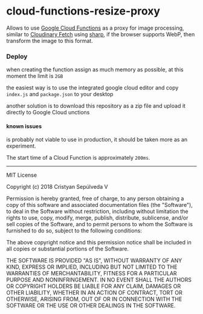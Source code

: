 # cloud-functions-resize-proxy

Allows to use [Google Cloud Functions](https://cloud.google.com/functions/) as a proxy for image processing, similar to [Cloudinary Fetch](https://cloudinary.com/documentation/fetch_remote_images) using [sharp](https://github.com/lovell/sharp), if the browser supports WebP, then transform the image to this format.

### Deploy

when creating the function assign as much memory as possible, at this
moment the limit is `2GB`

the easiest way is to use the integrated google cloud editor and copy
`index.js` and `package.json` to your desktop

another solution is to download this repository as a zip file and upload
it directly to Google Cloud unctions


#### known issues
is probably not viable to use in production, it should be taken more as
an experiment.

The start time of a Cloud Function is approximately `200ms`.


----
MIT License

Copyright (c) 2018 Cristyan Sepúlveda V

Permission is hereby granted, free of charge, to any person obtaining a copy
of this software and associated documentation files (the "Software"), to deal
in the Software without restriction, including without limitation the rights
to use, copy, modify, merge, publish, distribute, sublicense, and/or sell
copies of the Software, and to permit persons to whom the Software is
furnished to do so, subject to the following conditions:

The above copyright notice and this permission notice shall be included in all
copies or substantial portions of the Software.

THE SOFTWARE IS PROVIDED "AS IS", WITHOUT WARRANTY OF ANY KIND, EXPRESS OR
IMPLIED, INCLUDING BUT NOT LIMITED TO THE WARRANTIES OF MERCHANTABILITY,
FITNESS FOR A PARTICULAR PURPOSE AND NONINFRINGEMENT. IN NO EVENT SHALL THE
AUTHORS OR COPYRIGHT HOLDERS BE LIABLE FOR ANY CLAIM, DAMAGES OR OTHER
LIABILITY, WHETHER IN AN ACTION OF CONTRACT, TORT OR OTHERWISE, ARISING FROM,
OUT OF OR IN CONNECTION WITH THE SOFTWARE OR THE USE OR OTHER DEALINGS IN THE
SOFTWARE.
